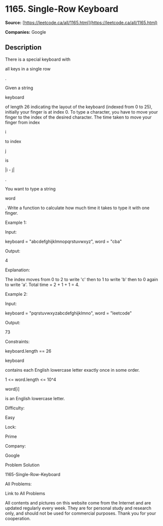# 1165. Single-Row Keyboard

**Source:** [https://leetcode.ca/all/1165.html](https://leetcode.ca/all/1165.html)

**Companies:** Google

## Description

There is a special keyboard with

all keys in a single row

.

Given a string

keyboard

of length 26 indicating the layout of the keyboard
        (indexed from 0 to 25), initially your finger is at index 0. To type a character, you
        have to move your finger to the index of the desired character. The time taken to move your
        finger from index

i

to index

j

is

|i - j|

.

You want to type a string

word

. Write a function to calculate how much time it
        takes to type it with one finger.

Example 1:

Input:

keyboard = "abcdefghijklmnopqrstuvwxyz", word = "cba"

Output:

4

Explanation:

The index moves from 0 to 2 to write 'c' then to 1 to write 'b' then to 0 again to write 'a'.
Total time = 2 + 1 + 1 = 4.

Example 2:

Input:

keyboard = "pqrstuvwxyzabcdefghijklmno", word = "leetcode"

Output:

73

Constraints:

keyboard.length == 26

keyboard

contains each English lowercase
            letter exactly once in some order.

1 <= word.length <= 10^4

word[i]

is an English lowercase letter.

Difficulty:

Easy

Lock:

Prime

Company:

Google

Problem Solution

1165-Single-Row-Keyboard

All Problems:

Link to All Problems

All contents and pictures on this website come from the Internet and are updated regularly every week. They are for personal study and research only, and should not be used for commercial purposes. Thank you for your cooperation.

